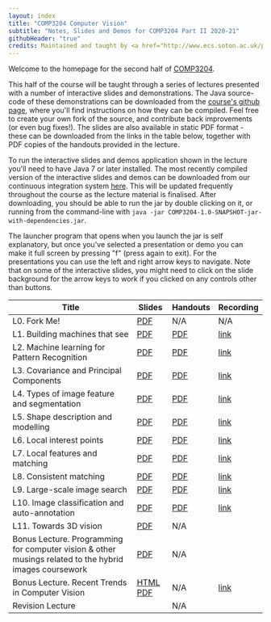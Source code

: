```yaml
---
layout: index
title: "COMP3204 Computer Vision"
subtitle: "Notes, Slides and Demos for COMP3204 Part II 2020-21"
githubHeader: "true"
credits: Maintained and taught by <a href="http://www.ecs.soton.ac.uk/people/jsh2">Dr Jonathon Hare</a> (<a href="https://github.com/jonhare">jonhare</a>)
---
```


Welcome to the homepage for the second half of [COMP3204](https://secure.ecs.soton.ac.uk/module/COMP3204).

This half of the course will be taught through a series of lectures presented with a number of interactive slides and demonstrations. The Java source-code of these demonstrations can be downloaded from the [course's github page](http://github.com/jonhare/COMP3204), where you'll find instructions on how they can be compiled. Feel free to create your own fork of the source, and contribute back improvements (or even bug fixes!). The slides are also available in static PDF format - these can be downloaded from the links in the table below, together with PDF copies of the handouts provided in the lecture.

To run the interactive slides and demos application shown in the lecture you'll need to have Java 7 or later installed. The most recently compiled version of the interactive slides and demos can be downloaded from our continuous integration system [here](http://jenkins.ecs.soton.ac.uk/job/COMP3204/lastSuccessfulBuild/artifact/app/target/COMP3204-1.0-SNAPSHOT-jar-with-dependencies.jar). This will be updated frequently throughout the course as the lecture material is finalised. After downloading, you should be able to run the jar by double clicking on it, or running from the command-line with `java -jar COMP3204-1.0-SNAPSHOT-jar-with-dependencies.jar`. 

The launcher program that opens when you launch the jar is self explanatory, but once you've selected a presentation or demo you can make it full screen by pressing "f" (press again to exit). For the presentations you can use the left and right arrow keys to navigate. Note that on some of the interactive slides, you might need to click on the slide background for the arrow keys to work if you clicked on any controls other than buttons.

Title        | Slides                             | Handouts | Recording
------------ | ---------------------------------- | -------- | --------- 
L0. Fork Me! | [PDF](./lectures/pdf/L0-forkme.pdf) | N/A     | N/A
L1. Building machines that see | [PDF](./lectures/pdf/L1-machines-that-see.pdf) | [PDF](./handouts/pdf/L1-machines-that-see.pdf) | [link](https://southampton.cloud.panopto.eu/Panopto/Pages/Viewer.aspx?id=a729c8de-fad7-48e8-9b32-ac6400f45779)
L2. Machine learning for Pattern Recognition | [PDF](./lectures/pdf/L2-machine-learning.pdf) | [PDF](./handouts/pdf/L2-machine-learning.pdf) | [link](https://southampton.cloud.panopto.eu/Panopto/Pages/Viewer.aspx?id=bd958aa4-d526-47bb-b5d9-ac6400fd0970)
L3. Covariance and Principal Components | [PDF](./lectures/pdf/L3-covariance.pdf) | [PDF](./handouts/pdf/L3-covariance.pdf)| [link](https://southampton.cloud.panopto.eu/Panopto/Pages/Viewer.aspx?id=70e0701a-f34c-49e2-afb4-ac6700ee9268) 
L4. Types of image feature and segmentation | [PDF](./lectures/pdf/L4-imagefeatures.pdf) | [PDF](./handouts/pdf/L4-imagefeatures.pdf) | [link](https://southampton.cloud.panopto.eu/Panopto/Pages/Viewer.aspx?id=91e2ff24-cdef-46c7-96a1-ac6b00ef64a3)
L5. Shape description and modelling | [PDF](./lectures/pdf/L5-shapedescription.pdf) | [PDF](./handouts/pdf/L5-shapedescription.pdf) | [link](https://southampton.cloud.panopto.eu/Panopto/Pages/Viewer.aspx?id=8e8fbf01-fbaf-4437-9223-ac6b00f8b0b7)
L6. Local interest points | [PDF](./lectures/pdf/L6-interestpoints.pdf) | [PDF](./handouts/pdf/L6-interestpoints.pdf) | [link](https://southampton.cloud.panopto.eu/Panopto/Pages/Viewer.aspx?id=46e90dbb-4945-4419-9f64-ac6e00f12c5f)
L7. Local features and matching | [PDF](./lectures/pdf/L7-matching.pdf) | [PDF](./handouts/pdf/L7-matching.pdf) | [link](https://southampton.cloud.panopto.eu/Panopto/Pages/Viewer.aspx?id=c1cbed2e-1a98-4512-8c15-ac7200f6dd60)
L8. Consistent matching | [PDF](./lectures/pdf/L8-consistency.pdf) | [PDF](./handouts/pdf/L8-consistency.pdf) | [link](https://southampton.cloud.panopto.eu/Panopto/Pages/Viewer.aspx?id=9d93d9d2-255a-41c0-967e-ac720107e2d5)
L9. Large-scale image search | [PDF](./lectures/pdf/L9-imagesearch.pdf) | [PDF](./handouts/pdf/L9-imagesearch.pdf) | [link](https://southampton.cloud.panopto.eu/Panopto/Pages/Viewer.aspx?id=ff5d11a7-47ed-43e8-9d6c-ac7500ef47d8)
L10. Image classification and auto-annotation | [PDF](./lectures/pdf/L10-classification.pdf) | [PDF](./handouts/pdf/L10-classification.pdf) | [link](https://southampton.cloud.panopto.eu/Panopto/Pages/Viewer.aspx?id=0e4b2de3-98d3-44d1-8034-ac7900fe94e7)
L11. Towards 3D vision | [PDF](./lectures/pdf/L11-towards3d.pdf) | N/A | | [link](https://southampton.cloud.panopto.eu/Panopto/Pages/Viewer.aspx?id=b5fbad46-ce6e-469f-b921-ac79010285e6)
Bonus Lecture. Programming for computer vision & other musings related to the hybrid images coursework | [PDF](./lectures/pdf/ConvCodingTutorial.pdf) | N/A | | [link](https://southampton.cloud.panopto.eu/Panopto/Pages/Viewer.aspx?id=20ae6776-3901-4be7-8132-ac7c00ed93f3)
Bonus Lecture. Recent Trends in Computer Vision | [HTML](./lectures/VisionRetrospective/index.html) [PDF](./lectures/pdf/VisionRetrospective.pdf) | N/A | [link](https://southampton.cloud.panopto.eu/Panopto/Pages/Viewer.aspx?id=e49fbb43-643c-4db1-b134-ac8000f50d1f)
Revision Lecture | <!--- [PDF](./lectures/pdf/Revision.pdf) --> | N/A | |
